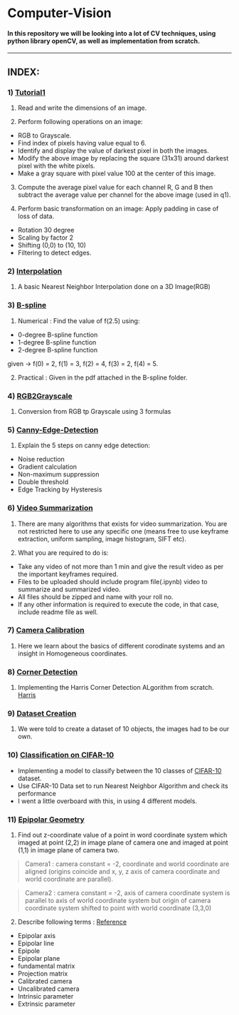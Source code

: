 # Computer-Vision

#### In this repository we will be looking into a lot of CV techniques, using python library openCV, as well as implementation from scratch.

------

## INDEX:

### 1) [Tutorial1](https://github.com/XXDIL/Computer-Vision/tree/main/tut1)

1. Read and write the dimensions of an image.

2. Perform following operations on an image:<br/>
  - RGB to Grayscale.<br/>
  - Find index of pixels having value equal to 6.<br/>
  - Identify and display the value of darkest pixel in both the images.<br/>
  - Modify the above image by replacing the square (31x31) around darkest pixel with the white pixels.<br/>
  - Make a gray square with pixel value 100 at the center of this image.<br/>
  

3. Compute the average pixel value for each channel R, G and B then subtract the average value per
channel for the above image (used in q1).

4. Perform basic transformation on an image: Apply padding in case of loss of data.<br/>
  - Rotation 30 degree<br/>
  - Scaling by factor 2<br/>
  - Shifting (0,0) to (10, 10)<br/>
  - Filtering to detect edges.<br/>

### 2) [Interpolation](https://github.com/XXDIL/Computer-Vision/tree/main/tut2)

1. A basic Nearest Neighbor Interpolation done on a 3D Image(RGB)

### 3) [B-spline](https://github.com/XXDIL/Computer-Vision/tree/main/B-spline)

1. Numerical : Find the value of f(2.5) using:<br/>
  - 0-degree B-spline function<br/>
  - 1-degree B-spline function<br/>
  - 2-degree B-spline function<br/>
  
given -> f(0) = 2, f(1) = 3, f(2) = 4, f(3) = 2, f(4) = 5.

2. Practical : Given in the pdf attached in the B-spline folder.

### 4) [RGB2Grayscale](https://github.com/XXDIL/Computer-Vision/tree/main/Grayscale)

1. Conversion from RGB tp Grayscale using 3 formulas

### 5) [Canny-Edge-Detection](https://github.com/XXDIL/Computer-Vision/tree/main/Canny)

1. Explain the 5 steps on canny edge detection:<br/>
  - Noise reduction<br/>
  - Gradient calculation<br/>
  - Non-maximum suppression<br/>
  - Double threshold<br/>
  - Edge Tracking by Hysteresis

### 6) [Video Summarization](https://github.com/XXDIL/Computer-Vision/tree/main/Video-Summary)

1. There are many algorithms that exists for video summarization. You are not restricted here to use any specific one (means free to use keyframe extraction, uniform sampling, image histogram, SIFT etc).

2. What you are required to do is:<br/>
  - Take any video of not more than 1 min and give the result video as per the important keyframes required.<br/>
  - Files to be uploaded should include program file(.ipynb) video to summarize and summarized video.<br/>
  - All files should be zipped and name with your roll no.<br/>
  - If any other information is required to execute the code, in that case, include readme file as well.

### 7) [Camera Calibration](https://github.com/XXDIL/Computer-Vision/tree/main/Camera-Calibration)

1. Here we learn about the basics of different corodinate systems and an insight in Homogeneous coordinates.

### 8) [Corner Detection](https://github.com/XXDIL/Computer-Vision/tree/main/Harris)

1. Implementing the Harris Corner Detection ALgorithm from scratch. [Harris](https://en.wikipedia.org/wiki/Harris_Corner_Detector)

### 9) [Dataset Creation](https://github.com/XXDIL/Computer-Vision/tree/main/Dataset)

1. We were told to create a dataset of 10 objects, the images had to be our own.

### 10) [Classification on CIFAR-10](https://github.com/XXDIL/Computer-Vision/tree/main/CIFAR-10)

- Implementing a model to classify between the 10 classes of [CIFAR-10](https://www.cs.toronto.edu/~kriz/cifar.html) dataset.
- Use CIFAR-10 Data set to run Nearest Neighbor Algorithm and check its performance
- I went a little overboard with this, in using 4 different models.


### 11) [Epipolar Geometry](https://github.com/XXDIL/Computer-Vision/tree/main/Epipolar-Geometry)

1. Find out z-coordinate value of a point in word coordinate system which imaged at point  (2,2) in image plane of camera one and imaged at point  (1,1) in image plane of camera two. 
  > Camera1 : camera constant = -2, coordinate and world coordinate are aligned (origins coincide and x, y, z axis of camera coordinate and world coordinate are parallel).
    
  > Camera2 : camera constant = -2, axis of camera coordinate system is parallel to axis of world coordinate system but origin of camera coordinate system shifted to point with world coordinate (3,3,0)

2. Describe following terms : [Reference](https://www.youtube.com/watch?v=vNG0uJR48XE)
- Epipolar axis
- Epipolar line
- Epipole
- Epipolar plane
- fundamental matrix
- Projection matrix
- Calibrated camera
- Uncalibrated camera
- Intrinsic parameter
- Extrinsic parameter

